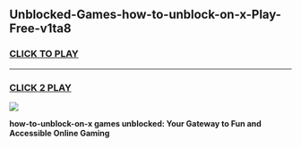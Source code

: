 
## Unblocked-Games-how-to-unblock-on-x-Play-Free-v1ta8
<h3>
<a href="https://premium76.site?title=how-to-unblock-on-x&ref=10A">CLICK TO PLAY</a></h3>
<hr>

<h3>
<a href="https://premium76.site?title=how-to-unblock-on-x&ref=10A">CLICK 2 PLAY</a>
  
</h3>

<a href="https://premium76.site?title=how-to-unblock-on-x&ref=10A"><img src="https://clearcache.store/games.png"></a>


**how-to-unblock-on-x games unblocked: Your Gateway to Fun and Accessible Online Gaming**
